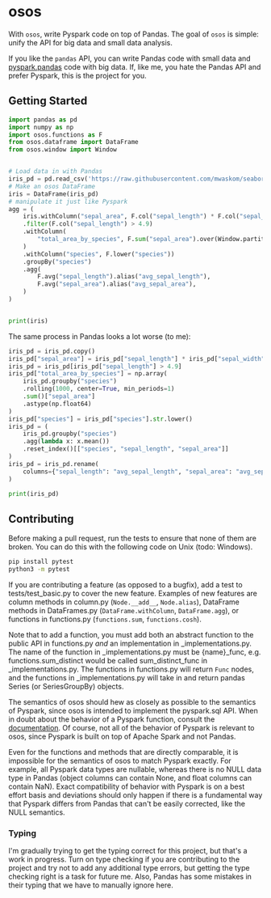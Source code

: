 # osos
With `osos`, write Pyspark code on top of Pandas. The goal of `osos` is simple: unify the API for big data and small data analysis. 

If you like the `pandas` API, you can write Pandas code with small data and [pyspark.pandas](https://spark.apache.org/docs/latest/api/python/getting_started/quickstart_ps.html) code with big data.
If, like me, you hate the Pandas API and prefer Pyspark, this is the project for you.

## Getting Started
```python
import pandas as pd
import numpy as np
import osos.functions as F
from osos.dataframe import DataFrame
from osos.window import Window


# Load data in with Pandas
iris_pd = pd.read_csv('https://raw.githubusercontent.com/mwaskom/seaborn-data/master/iris.csv')
# Make an osos DataFrame
iris = DataFrame(iris_pd)
# manipulate it just like Pyspark
agg = (
    iris.withColumn("sepal_area", F.col("sepal_length") * F.col("sepal_width"))
    .filter(F.col("sepal_length") > 4.9)
    .withColumn(
        "total_area_by_species", F.sum("sepal_area").over(Window.partitionBy("species"))
    )
    .withColumn("species", F.lower("species"))
    .groupBy("species")
    .agg(
        F.avg("sepal_length").alias("avg_sepal_length"),
        F.avg("sepal_area").alias("avg_sepal_area"),
    )
)


print(iris)

```

The same process in Pandas looks a lot worse (to me):

```python
iris_pd = iris_pd.copy()
iris_pd["sepal_area"] = iris_pd["sepal_length"] * iris_pd["sepal_width"]
iris_pd = iris_pd[iris_pd["sepal_length"] > 4.9]
iris_pd["total_area_by_species"] = np.array(
    iris_pd.groupby("species")
    .rolling(1000, center=True, min_periods=1)
    .sum()["sepal_area"]
    .astype(np.float64)
)
iris_pd["species"] = iris_pd["species"].str.lower()
iris_pd = (
    iris_pd.groupby("species")
    .agg(lambda x: x.mean())
    .reset_index()[["species", "sepal_length", "sepal_area"]]
)
iris_pd = iris_pd.rename(
    columns={"sepal_length": "avg_sepal_length", "sepal_area": "avg_sepal_area"}
)

print(iris_pd)
```

## Contributing

Before making a pull request, run the tests to ensure that none of them are broken. You can do 
this with the following code on Unix (todo: Windows).
```bash
pip install pytest
python3 -m pytest
```

If you are contributing a feature (as opposed to a bugfix), add a test to tests/test_basic.py
to cover the new feature. Examples of new features are column methods in column.py 
(`Node.__add__`, `Node.alias`), DataFrame methods in DataFrames.py (`DataFrame.withColumn`, `DataFrame.agg`),
or functions in functions.py (`functions.sum`, `functions.cosh`). 

Note that to add a function, you must add both an abstract function to the public API in functions.py *and* an implementation in _implementations.py. The name of the function in _implementations.py must be 
{name}_func, e.g. functions.sum_distinct would be called sum_distinct_func in _implementations.py. The functions in functions.py will return `Func` nodes, and the functions in _implementations.py will take in and return pandas Series (or SeriesGroupBy) objects.

The semantics of osos should hew as closely as possible to the semantics of Pyspark, since osos is intended to implement the pyspark.sql API. When in doubt about the behavior of a Pyspark function, consult the [documentation](https://spark.apache.org/docs/latest/api/python/reference/pyspark.sql/index.html). Of course, not all of the behavior of Pyspark is relevant to osos, since Pyspark is built on top of Apache Spark and not Pandas. 

Even for the functions and methods that are directly comparable, it is impossible for the semantics of osos to match Pyspark exactly. For example, all Pyspark data types are nullable, whereas there is no NULL data type in Pandas (object columns can contain None, and float columns can contain NaN). Exact compatibility of behavior with Pyspark is on a best effort basis and deviations should only happen if there is a fundamental way that Pyspark differs from Pandas that can't be easily corrected, like the NULL semantics.

### Typing
I'm gradually trying to get the typing correct for this project, but that's a work in progress. Turn on type checking if you are contributing to the project and try not to add any additional type errors, but getting the type checking right is a task for future me. Also, Pandas has some mistakes in their typing that we have to manually ignore here.
